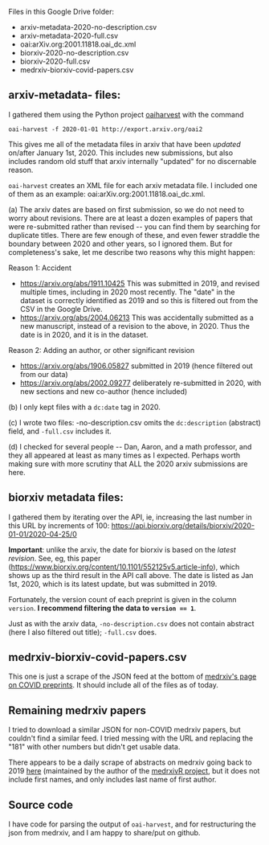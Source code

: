 Files in this Google Drive folder:

* arxiv-metadata-2020-no-description.csv
* arxiv-metadata-2020-full.csv
* oai:arXiv.org:2001.11818.oai\_dc.xml
* biorxiv-2020-no-description.csv
* biorxiv-2020-full.csv
* medrxiv-biorxiv-covid-papers.csv

## arxiv-metadata- files:

I gathered them using the Python project [oaiharvest](https://pypi.org/project/oaiharvest/) with the command

```
oai-harvest -f 2020-01-01 http://export.arxiv.org/oai2
```

This gives me all of the metadata files in arxiv that have been _updated_ on/after January 1st, 2020. This includes new submissions, but also includes random old stuff that arxiv internally "updated" for no discernable reason.

`oai-harvest` creates an XML file for each arxiv metadata file. I included one of them as an example: oai:arXiv.org:2001.11818.oai_dc.xml.

(a) The arxiv dates are based on first submission, so we do not need to worry about revisions. There are at least a dozen examples of papers that were re-submitted rather than revised -- you can find them by searching for duplicate titles. There are few enough of these, and even fewer straddle the boundary between 2020 and other years, so I ignored them. But for completeness's sake, let me describe two reasons why this might happen:

Reason 1: Accident

* https://arxiv.org/abs/1911.10425 This was submitted in 2019, and revised multiple times, including in 2020 most recently. The "date" in the dataset is correctly identified as 2019 and so this is filtered out from the CSV in the Google Drive.
* https://arxiv.org/abs/2004.06213 This was accidentally submitted as a new manuscript, instead of a revision to the above, in 2020. Thus the date is in 2020, and it is in the dataset.

Reason 2: Adding an author, or other significant revision

* https://arxiv.org/abs/1906.05827 submitted in 2019 (hence filtered out from our data)
* https://arxiv.org/abs/2002.09277 deliberately re-submitted in 2020, with new sections and new co-author (hence included)

(b) I only kept files with a `dc:date` tag in 2020.

(c) I wrote two files: -no-description.csv omits the `dc:description` (abstract) field, and `-full.csv` includes it.

(d) I checked for several people -- Dan, Aaron, and a math professor, and they all appeared at least as many times as I expected. Perhaps worth making sure with more scrutiny that ALL the 2020 arxiv submissions are here.

## biorxiv metadata files:

I gathered them by iterating over the API, ie, increasing the last number in this URL by increments of 100: https://api.biorxiv.org/details/biorxiv/2020-01-01/2020-04-25/0

**Important**: unlike the arxiv, the date for biorxiv is based on the _latest revision_. See, eg, this paper (https://www.biorxiv.org/content/10.1101/552125v5.article-info), which shows up as the third result in the API call above. The date is listed as Jan 1st, 2020, which is its latest update, but was submitted in 2019.

Fortunately, the version count of each preprint is given in the column `version`. **I recommend filtering the data to `version == 1`**.

Just as with the arxiv data, `-no-description.csv` does not contain abstract (here I also filtered out title); `-full.csv` does.


## medrxiv-biorxiv-covid-papers.csv

This one is just a scrape of the JSON feed at the bottom of [medrxiv's page on COVID preprints](https://connect.medrxiv.org/relate/content/181). It should include all of the files as of today.

## Remaining medrxiv papers

I tried to download a similar JSON for non-COVID medrxiv papers, but couldn't find a similar feed. I tried messing with the URL and replacing the "181" with other numbers but didn't get usable data.

There appears to be a daily scrape of abstracts on medrxiv going back to 2019 [here](https://github.com/mcguinlu/autosynthesis/blob/master/data/medRxiv_abstract_list.csv) (maintained by the author of the [medrxivR project](https://github.com/mcguinlu/medrxivr/), but it does not include first names, and only includes last name of first author.

## Source code

I have code for parsing the output of `oai-harvest`, and for restructuring the json from medrxiv, and I am happy to share/put on github. 
